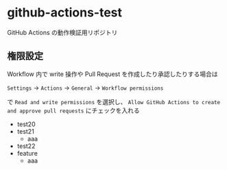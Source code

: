 # github-actions-test

GitHub Actions の動作検証用リポジトリ

## 権限設定

Workflow 内で write 操作や Pull Request を作成したり承認したりする場合は

`Settings` → `Actions` → `General` → `Workflow permissions`

で `Read and write permissions` を選択し、
`Allow GitHub Actions to create and approve pull requests` にチェックを入れる

- test20
- test21
  - aaa
- test22
- feature
  - aaa
